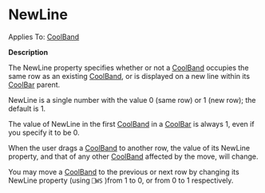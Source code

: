 




<h1 class="heading"><span class="name">NewLine</span></h1>

Applies To: [CoolBand](./coolband.md)


**Description**


The NewLine property specifies whether or not a [CoolBand](./coolband.md) occupies the same row as an existing [CoolBand](./coolband.md), or is displayed on a new line within its [CoolBar](./coolbar.md) parent.


NewLine is a single number with the value 0 (same row) or 1 (new row); the default is 1.


The value of NewLine in the first [CoolBand](./coolband.md) in a [CoolBar](./coolbar.md) is always 1, even if you specify it to be 0.


When the user drags a [CoolBand](./coolband.md) to another row, the value of its NewLine property, and that of any other [CoolBand](./coolband.md) affected by the move, will change.


You may move a [CoolBand](./coolband.md) to the previous or next row by changing its NewLine property (using `⎕WS` )from 1 to 0, or from 0 to 1 respectively.



